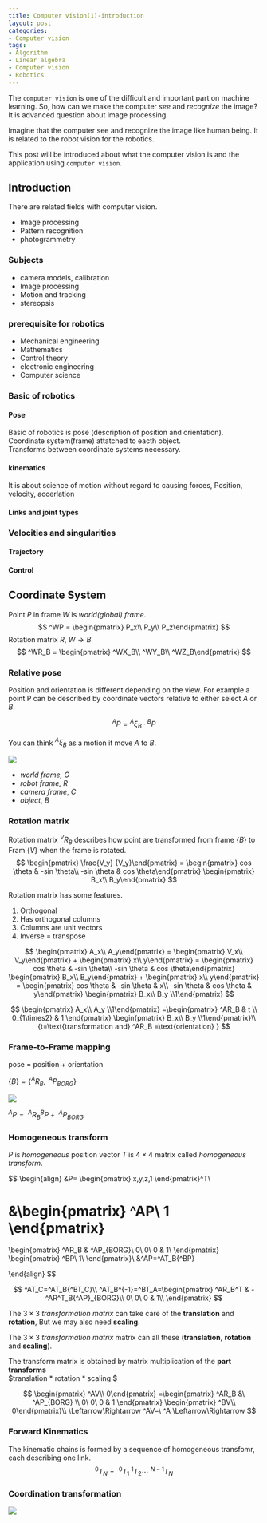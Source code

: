 ```yaml
---
title: Computer vision(1)-introduction
layout: post
categories: 
- Computer vision
tags:
- Algorithm
- Linear algebra
- Computer vision
- Robotics
---
```




The `computer vision` is one of the difficult and important part on machine learning. So, how can we make the computer *see* and *recognize* the image? It is advanced question about image processing. 

Imagine that the computer see and recognize the image like human being. It is related to the robot vision for the robotics.

This post will be introduced about what the computer vision is and the application using `computer vision`.



<!--more-->



## Introduction

There are related fields with computer vision.

- Image processing
- Pattern recognition
- photogrammetry




###  Subjects

- camera models, calibration
- Image processing
- Motion and tracking
- stereopsis




### prerequisite for robotics

- Mechanical engineering
- Mathematics
- Control theory
- electronic engineering
- Computer science




### Basic of robotics



#### Pose

Basic of robotics is pose (description of position and orientation).  
Coordinate system(frame) attatched to eacth object.  
Transforms between coordinate systems necessary.  



#### kinematics

It is about science of motion without regard to causing forces, Position, velocity, accerlation



#### Links and joint types



### Velocities and singularities

#### Trajectory

#### Control





## Coordinate System



Point $P$ in frame $W$ is *world(global) frame*.
$$
^WP = \begin{pmatrix} P_x\\ P_y\\ P_z\end{pmatrix}
$$
Rotation matrix $R$, $W \to B$
$$
^WR_B = \begin{pmatrix} ^WX_B\\ ^WY_B\\ ^WZ_B\end{pmatrix}
$$

### Relative pose

Position and orientation is different depending on the view. For example a point P can be described by coordinate vectors relative to either select ${A}$ or ${B}$.


$$
^AP = {^A\xi_B} \cdot {^BP}
$$


You can think ${^A\xi_B}$ as a motion it move $A$ to $B$.

  

  

![](/assets/images/articles/cv/muti_coordinate.jpg)

- *world frame,* ${O}$
- *robot frame,* $R$
- *camera frame*, $C$
- *object*, $B$




### Rotation matrix

Rotation matrix $^VR_B$ describes how point are transformed from frame $\{B\}$ to Fram $\{V\}$ when the frame is rotated.
$$
\begin{pmatrix} \frac{V_y} {V_y}\end{pmatrix} = \begin{pmatrix} cos \theta & -sin \theta\\ -sin \theta & cos \theta\end{pmatrix} \begin{pmatrix} B_x\\ B_y\end{pmatrix}
$$


Rotation matrix has some features.

1. Orthogonal
2. Has orthogonal columns
3. Columns are unit vectors
4. Inverse = transpose


$$
\begin{pmatrix} A_x\\ A_y\end{pmatrix} =
  \begin{pmatrix} V_x\\ V_y\end{pmatrix} +  \begin{pmatrix} x\\ y\end{pmatrix} =
\begin{pmatrix} cos \theta & -sin \theta\\ -sin \theta & cos \theta\end{pmatrix}
\begin{pmatrix} B_x\\ B_y\end{pmatrix} +  \begin{pmatrix} x\\ y\end{pmatrix} =
\begin{pmatrix} cos \theta & -sin \theta & x\\ -sin \theta & cos \theta & y\end{pmatrix}
\begin{pmatrix} B_x\\ B_y \\1\end{pmatrix}
$$

$$
\begin{pmatrix} A_x\\ A_y \\1\end{pmatrix} 
=\begin{pmatrix} ^AR_B & t \\ 0_{1\times2} & 1 \end{pmatrix}
\begin{pmatrix} B_x\\ B_y \\1\end{pmatrix}\\
{t=\text{transformation and} ^AR_B =\text{orientation} }
$$


### Frame-to-Frame mapping

pose = position + orientation

$\{B\}=\{^AR_B,\ ^AP_{BORG}\}$

![](/assets/images/articles/cv/coordinate_mapping.jpg)

$^AP=\ ^AR_{B}{^BP} +\ ^AP_{BORG}$





### Homogeneous transform

$P$ is *homogeneous* position vector
$T$ is $4 \times 4$ matrix called *homogeneous transform*.


$$
\begin{align}
&P=
\begin{pmatrix}
x,y,z,1
\end{pmatrix}^T\\

&\begin{pmatrix}
^AP\\
1
\end{pmatrix}
=
\begin{pmatrix}
^AR_B & ^AP_{BORG}\\
0\ 0\ 0 & 1\\
\end{pmatrix}
\begin{pmatrix}
^BP\\
1\\
\end{pmatrix}\\
&^AP=^AT_B{^BP}

\end{align}
$$



$$
^AT_C=^AT_B{^BT_C}\\
^AT_B^{-1}=^BT_A=\begin{pmatrix}
^AR_B^T & -^AR^T_B{^AP}_{BORG}\\
0\ 0\ 0 & 1\\
\end{pmatrix}
$$




The $3 \times 3$  *transformation matrix* can take care of the **translation** and **rotation**, But we may also need **scaling**.



The $3 \times 3$  *transformation matrix* matrix can all these (**translation**, **rotation** and **scaling**).

The transform matrix is obtained by matrix multiplication of the **part transforms**  
$translation * rotation * scaling $


$$
\begin{pmatrix} ^AV\\ 0\end{pmatrix} 
=\begin{pmatrix} ^AR_B &\ ^AP_{BORG} \\ 0\ 0\ 0 & 1 \end{pmatrix}
\begin{pmatrix} ^BV\\ 0\end{pmatrix}\\
\Leftarrow\Rightarrow 
^AV=\ ^A
\Leftarrow\Rightarrow
$$




### Forward Kinematics

The kinematic chains is formed by a sequence of homogeneous transfomr, each describing one link.
$$
^0T_N =\ ^0T_1\ ^1T_2 \cdots \ ^{N-1}T_{N}
$$


### Coordination transformation

![](/assets/images/articles/cv/transform_ex.jpg)



